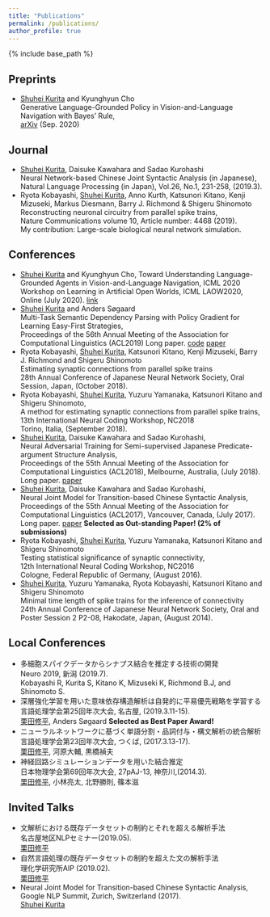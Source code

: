 ```yaml
---
title: "Publications"
permalink: /publications/
author_profile: true
---
```


{% include base_path %}

## Preprints
- <u>Shuhei Kurita</u> and Kyunghyun Cho<br/>
Generative Language-Grounded Policy in Vision-and-Language Navigation with Bayes’ Rule,<br/>
[arXiv](https://arxiv.org/abs/2009.07783) (Sep. 2020)

## Journal
- <u>Shuhei Kurita</u>, Daisuke Kawahara and Sadao Kurohashi<br/>
Neural Network-based Chinese Joint Syntactic Analysis (in Japanese),<br/>
Natural Language Processing (in Japan),  Vol.26,  No.1, 231-258,  (2019.3).
- Ryota Kobayashi, <u>Shuhei Kurita</u>, Anno Kurth, Katsunori Kitano, Kenji Mizuseki, Markus Diesmann, Barry J. Richmond & Shigeru Shinomoto<br/>
Reconstructing neuronal circuitry from parallel spike trains,<br/>
Nature Communications volume 10, Article number: 4468 (2019).<br/>
My contribution: Large-scale biological neural network simulation.

## Conferences
- <u>Shuhei Kurita</u> and Kyunghyun Cho,
Toward Understanding Language-Grounded Agents in Vision-and-Language Navigation,
ICML 2020 Workshop on Learning in Artificial Open Worlds, ICML LAOW2020,
Online (July 2020). [link](https://sites.google.com/view/icml-laow2020/home)
- <u>Shuhei Kurita</u> and Anders Søgaard<br/>
Multi-Task Semantic Dependency Parsing with Policy Gradient for Learning Easy-First Strategies,<br/>
Proceedings of the 56th Annual Meeting of the Association for Computational Linguistics (ACL2019)
Long paper. [code](https://github.com/shuheikurita/semrl) [paper](https://arxiv.org/abs/1906.01239)
- Ryota Kobayashi, <u>Shuhei Kurita</u>, Katsunori Kitano, Kenji Mizuseki, Barry J. Richmond and Shigeru Shinomoto<br/>
Estimating synaptic connections from parallel spike trains<br/>
28th Annual Conference of Japanese Neural Network Society, Oral Session, Japan, (October 2018).
- Ryota Kobayashi, <u>Shuhei Kurita</u>, Yuzuru Yamanaka, Katsunori Kitano and Shigeru Shinomoto,<br/>
A method for estimating synaptic connections from parallel spike trains,<br/>
13th International Neural Coding Workshop, NC2018<br/>
Torino, Italia, (September 2018).
- <u>Shuhei Kurita</u>, Daisuke Kawahara and Sadao Kurohashi,<br/>
Neural Adversarial Training for Semi-supervised Japanese Predicate-argument Structure Analysis,<br/>
Proceedings of the 55th Annual Meeting of the Association for Computational Linguistics (ACL2018), Melbourne, Australia, (July 2018).
Long paper. [paper](https://www.aclweb.org/anthology/P18-1044/)
- <u>Shuhei Kurita</u>, Daisuke Kawahara and Sadao Kurohashi,<br/>
Neural Joint Model for Transition-based Chinese Syntactic Analysis,<br/>
Proceedings of the 55th Annual Meeting of the Association for Computational Linguistics (ACL2017), Vancouver, Canada, (July 2017).
Long paper. [paper](https://www.aclweb.org/anthology/P17-1111/) **Selected as Out-standing Paper! (2% of submissions)**
- Ryota Kobayashi, <u>Shuhei Kurita</u>, Yuzuru Yamanaka, Katsunori Kitano and Shigeru Shinomoto<br/>
Testing statistical significance of synaptic connectivity,<br/>
12th International Neural Coding Workshop, NC2016<br/>
Cologne, Federal Republic of Germany, (August 2016).
- <u>Shuhei Kurita</u>, Yuzuru Yamanaka, Ryota Kobayashi, Katsunori Kitano and Shigeru Shinomoto<br/>
Minimal time length of spike trains for the inference of connectivity<br/>
24th Annual Conference of Japanese Neural Network Society, Oral and Poster Session 2 P2-08, Hakodate, Japan, (August 2014).

## Local Conferences
- 多細胞スパイクデータからシナプス結合を推定する技術の開発<br/>
Neuro 2019, 新潟 (2019.7).<br/>
Kobayashi R, Kurita S, Kitano K, Mizuseki K, Richmond B.J, and Shinomoto S.
- 深層強化学習を用いた意味依存構造解析は自発的に平易優先戦略を学習する<br/>
言語処理学会第25回年次大会, 名古屋, (2019.3.11-15).<br/>
<u>栗田修平</u>, Anders Søgaard
**Selected as Best Paper Award!**
- ニューラルネットワークに基づく単語分割・品詞付与・構文解析の統合解析<br/>
言語処理学会第23回年次大会, つくば, (2017.3.13-17).<br/>
<u>栗田修平</u>, 河原大輔, 黒橋禎夫
- 神経回路シミュレーションデータを用いた結合推定<br/>
日本物理学会第69回年次大会, 27pAJ-13, 神奈川,(2014.3).<br/>
<u>栗田修平</u>, 小林亮太, 北野勝則, 篠本滋

## Invited Talks
- 文解析における既存データセットの制約とそれを超える解析手法<br/>
名古屋地区NLPセミナー(2019.05).<br/>
<u>栗田修平</u>
- 自然言語処理の既存データセットの制約を超えた文の解析手法<br/>
理化学研究所AIP (2019.02).<br/>
<u>栗田修平</u>
- Neural Joint Model for Transition-based Chinese Syntactic Analysis,<br/>
Google NLP Summit, Zurich, Switzerland (2017).<br/>
<u>Shuhei Kurita</u>

